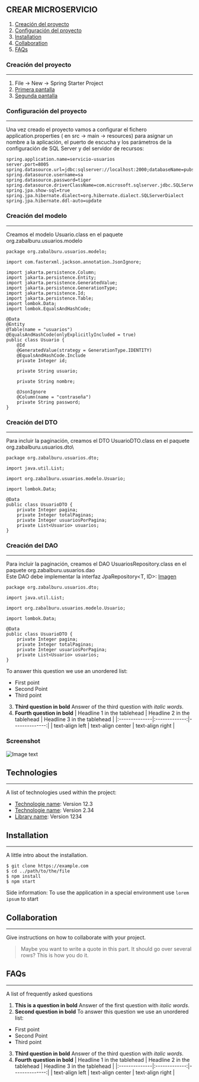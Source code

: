 ## CREAR MICROSERVICIO
1. [Creación del proyecto](#creación-del-proyecto)
2. [Configuración del proyecto](#configuración-del-proyecto)
3. [Installation](#installation)
4. [Collaboration](#collaboration)
5. [FAQs](#faqs)
### Creación del proyecto
***
1. File → New → Spring Starter Project
2. [Primera pantalla](/microservicios/images/creacion-proyecto-1.PNG)
3. [Segunda pantalla](/microservicios/images/creacion-proyecto-2.PNG)
### Configuración del proyecto
***
Una vez creado el proyecto vamos a configurar el fichero application.properties ( en src → main → resources) para asignar un nombre a la aplicación, el puerto de escucha y los parámetros de la configuración de SQL Server y del servidor de recursos:

```
spring.application.name=servicio-usuarios
server.port=8005
spring.datasource.url=jdbc:sqlserver://localhost:2000;databaseName=pubs;TrustServerCertificate=true
spring.datasource.username=sa
spring.datasource.password=tiger
spring.datasource.driverClassName=com.microsoft.sqlserver.jdbc.SQLServerDriver
spring.jpa.show-sql=true
spring.jpa.hibernate.dialect=org.hibernate.dialect.SQLServerDialect
spring.jpa.hibernate.ddl-auto=update
```
### Creación del modelo
***
Creamos el modelo Usuario.class en el paquete org.zabalburu.usuarios.modelo
```
package org.zabalburu.usuarios.modelo;

import com.fasterxml.jackson.annotation.JsonIgnore;

import jakarta.persistence.Column;
import jakarta.persistence.Entity;
import jakarta.persistence.GeneratedValue;
import jakarta.persistence.GenerationType;
import jakarta.persistence.Id;
import jakarta.persistence.Table;
import lombok.Data;
import lombok.EqualsAndHashCode;

@Data
@Entity
@Table(name = "usuarios")
@EqualsAndHashCode(onlyExplicitlyIncluded = true)
public class Usuario {
	@Id
	@GeneratedValue(strategy = GenerationType.IDENTITY)
	@EqualsAndHashCode.Include
	private Integer id;
	
	private String usuario;
	
	private String nombre;
	
	@JsonIgnore
	@Column(name = "contraseña")
	private String password;
}
```
### Creación del DTO
***
Para incluir la paginación, creamos el DTO UsuarioDTO.class en el paquete org.zabalburu.usuarios.dto\
```
package org.zabalburu.usuarios.dto;

import java.util.List;

import org.zabalburu.usuarios.modelo.Usuario;

import lombok.Data;

@Data
public class UsuarioDTO {
	private Integer pagina;
	private Integer totalPaginas;
	private Integer usuariosPorPagina;
	private List<Usuario> usuarios;
}
```
### Creación del DAO
***
Para incluir la paginación, creamos el DAO UsuariosRepository.class en el paquete org.zabalburu.usuarios.dao\
Este DAO debe implementar la interfaz JpaRepository<T, ID>: [Imagen](/microservicios/images/crear-repositorio.PNG)
```
package org.zabalburu.usuarios.dto;

import java.util.List;

import org.zabalburu.usuarios.modelo.Usuario;

import lombok.Data;

@Data
public class UsuarioDTO {
	private Integer pagina;
	private Integer totalPaginas;
	private Integer usuariosPorPagina;
	private List<Usuario> usuarios;
}
```
To answer this question we use an unordered list:
* First point
* Second Point
* Third point
3. **Third question in bold**
Answer of the third question with *italic words*.
4. **Fourth question in bold**
| Headline 1 in the tablehead | Headline 2 in the tablehead | Headline 3 in the tablehead |
|:--------------|:-------------:|--------------:|
| text-align left | text-align center | text-align right |
### Screenshot
![Image text]([https://www.united-internet.de/fileadmin/user_upload/Brands/Downloads/Logo_IONOS_by.jpg](https://zabalburu.neolms.com/files/4360843/springBoot3(2).PNG?lmsauth=5348b0aafa6e73e7d17b329851881005c362fea1))
## Technologies
***
A list of technologies used within the project:
* [Technologie name](https://example.com): Version 12.3 
* [Technologie name](https://example.com): Version 2.34
* [Library name](https://example.com): Version 1234
## Installation
***
A little intro about the installation. 
```
$ git clone https://example.com
$ cd ../path/to/the/file
$ npm install
$ npm start
```
Side information: To use the application in a special environment use ```lorem ipsum``` to start
## Collaboration
***
Give instructions on how to collaborate with your project.
> Maybe you want to write a quote in this part. 
> It should go over several rows?
> This is how you do it.
## FAQs
***
A list of frequently asked questions
1. **This is a question in bold**
Answer of the first question with _italic words_. 
2. __Second question in bold__ 
To answer this question we use an unordered list:
* First point
* Second Point
* Third point
3. **Third question in bold**
Answer of the third question with *italic words*.
4. **Fourth question in bold**
| Headline 1 in the tablehead | Headline 2 in the tablehead | Headline 3 in the tablehead |
|:--------------|:-------------:|--------------:|
| text-align left | text-align center | text-align right |
